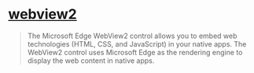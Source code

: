 # [webview2](https://docs.microsoft.com/en-us/microsoft-edge/webview2/)

> The Microsoft Edge WebView2 control allows you to embed web technologies (HTML, CSS, and JavaScript) in your native apps. The WebView2 control uses Microsoft Edge as the rendering engine to display the web content in native apps.

